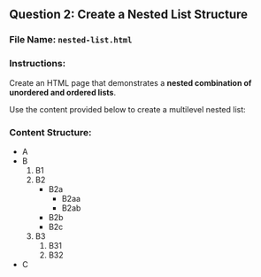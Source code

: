 
 ## Question 2: Create a Nested List Structure

### File Name: `nested-list.html`

### Instructions:
Create an HTML page that demonstrates a **nested combination of unordered and ordered lists**.

Use the content provided below to create a multilevel nested list:

### Content Structure:

- A
- B  
  1. B1  
  2. B2  
     - B2a  
       - B2aa  
       - B2ab  
     - B2b  
     - B2c  
  3. B3  
     1. B31  
     2. B32  
- C
